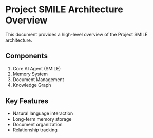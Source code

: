 # Project SMILE Architecture Overview

This document provides a high-level overview of the Project SMILE architecture.

## Components
1. Core AI Agent (SMILE)
2. Memory System
3. Document Management
4. Knowledge Graph

## Key Features
- Natural language interaction
- Long-term memory storage
- Document organization
- Relationship tracking